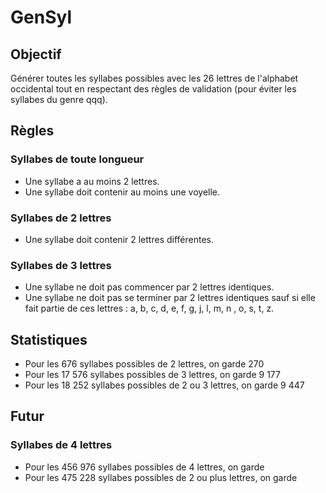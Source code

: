 # GenSyl

## Objectif
Générer toutes les syllabes possibles avec les 26 lettres de l'alphabet occidental
tout en respectant des règles de validation (pour éviter les syllabes du genre qqq).

## Règles

### Syllabes de toute longueur
* Une syllabe a au moins 2 lettres.
* Une syllabe doit contenir au moins une voyelle.

### Syllabes de 2 lettres
* Une syllabe doit contenir 2 lettres différentes.


### Syllabes de 3 lettres
* Une syllabe ne doit pas commencer par 2 lettres identiques.
* Une syllabe ne doit pas se terminer par 2 lettres identiques
sauf si elle fait partie de ces lettres :
a, b, c, d, e, f, g, j, l, m, n , o, s, t, z.


## Statistiques

* Pour les 676 syllabes possibles de 2 lettres, on garde 270
* Pour les 17 576 syllabes possibles de 3 lettres, on garde 9 177
* Pour les 18 252 syllabes possibles de 2 ou 3 lettres, on garde 9 447


## Futur

### Syllabes de 4 lettres

* Pour les 456 976 syllabes possibles de 4 lettres, on garde
* Pour les 475 228 syllabes possibles de 2 ou plus lettres, on garde

